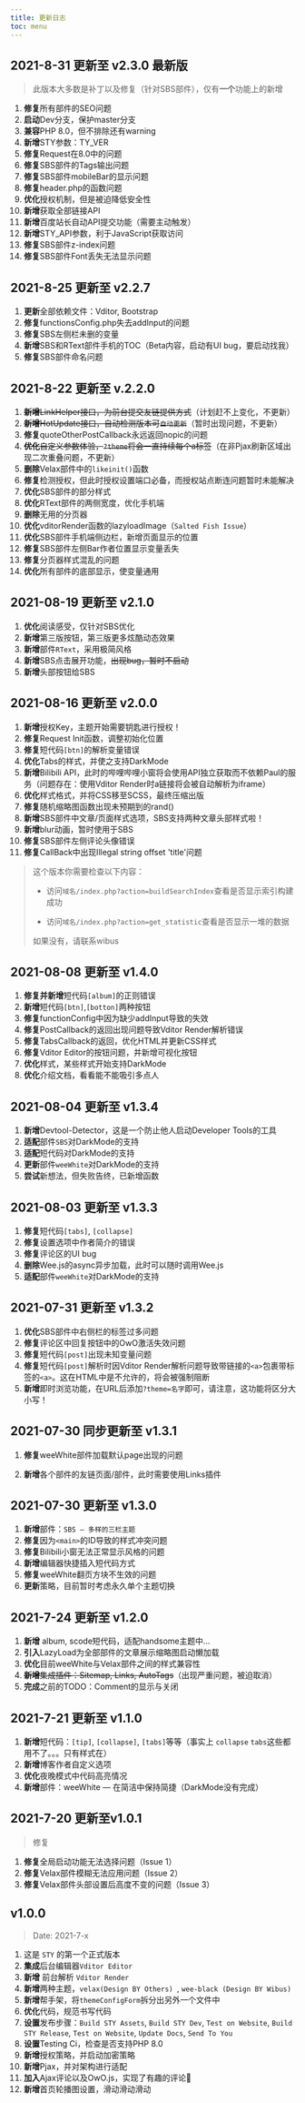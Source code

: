 ```yaml
---
title: 更新日志
toc: menu
---
```


## 2021-8-31 更新至 v2.3.0 <Badge>最新版</Badge>

> 此版本大多数是补丁以及修复（针对SBS部件），仅有**一个**功能上的新增

1. **修复**所有部件的SEO问题
2. **启动**Dev分支，保护master分支
3. **兼容**PHP 8.0，但不排除还有warning
4. **新增**STY参数：TY_VER
5. **修复**Request在8.0中的问题
6. **修复**SBS部件的Tags输出问题
7. **修复**SBS部件mobileBar的显示问题
8. **修复**header.php的函数问题
9. **优化**授权机制，但是被迫降低安全性
10. **新增**获取全部链接API
11. **新增**百度站长自动API提交功能（需要主动触发）
12. **新增**STY_API参数，利于JavaScript获取访问
13. **修复**SBS部件z-index问题
14. **修复**SBS部件Font丢失无法显示问题


## 2021-8-25 更新至 v2.2.7

1. **更新**全部依赖文件：Vditor, Bootstrap
2. **修复**functionsConfig.php失去addInput的问题
3. **修复**SBS左侧栏未删的变量
4. **新增**SBS和RText部件手机的TOC（Beta内容，启动有UI bug，要启动找我）
5. **修复**SBS部件命名问题

## 2021-8-22 更新至 v.2.2.0

1. ~~**新增**LinkHelper接口，为前台提交友链提供方式~~（计划赶不上变化，不更新）
2. ~~**新增**HotUpdate接口，自动检测版本可`自动更新`~~（暂时出现问题，不更新）
3. **修复**quoteOtherPostCallback永远返回nopic的问题
4. ~~**优化**自定义参数体验，`?theme`将会一直持续每个a标签~~（在非Pjax刷新区域出现二次重叠问题，不更新）
5. **删除**Velax部件中的`likeinit()`函数
6. **修复**检测授权，但此时授权设置端口必备，而授权站点断连问题暂时未能解决
7. **优化**SBS部件的部分样式
8. **优化**RText部件的两侧宽度，优化手机端
9. **删除**无用的分页器
10. **优化**vditorRender函数的lazyloadImage（`Salted Fish Issue`）
11. **优化**SBS部件手机端侧边栏，新增页面显示的位置
12. **修复**SBS部件左侧Bar作者位置显示变量丢失
13. **修复**分页器样式混乱的问题
14. **优化**所有部件的底部显示，使变量通用

## 2021-08-19 更新至 v2.1.0

1. **优化**阅读感受，仅针对SBS优化
2. **新增**第三版按钮，第三版更多炫酷动态效果
3. **新增**部件`RText`，采用极简风格
4. **新增**SBS点击展开功能，~~出现bug，暂时不启动~~
5. **新增**头部按钮给SBS

## 2021-08-16 更新至 v2.0.0

1. **新增**授权Key，主题开始需要钥匙进行授权！
2. **修复**Request Init函数，调整初始化位置
3. **修复**短代码`[btn]`的解析变量错误
4. **优化**Tabs的样式，并使之支持DarkMode
5. **新增**Bilibili API，此时的哔哩哔哩小窗将会使用API独立获取而不依赖Paul的服务（问题存在：使用Vditor Render时a链接将会被自动解析为iframe）
6. **优化**样式格式，并将CSS移至SCSS，最终压缩出版
7. **修复**随机缩略图函数出现未预期到的rand()
8. **新增**SBS部件中文章/页面样式选项，SBS支持两种文章头部样式啦！
9. **新增**blur动画，暂时使用于SBS
10. **修复**SBS部件左侧评论头像错误
11. **修复**CallBack中出现Illegal string offset 'title'问题

> 这个版本你需要检查以下内容：
>
> - 访问`域名/index.php?action=buildSearchIndex`查看是否显示索引构建成功
>
> - 访问`域名/index.php?action=get_statistic`查看是否显示一堆的数据
>
> 如果没有，请联系wibus

## 2021-08-08 更新至 v1.4.0

1. **修复并新增**短代码`[album]`的正则错误
2. **新增**短代码`[btn]`,`[botton]`两种按钮
3. **修复**functionConfig中因为缺少addInput导致的失效
4. **修复**PostCallback的返回出现问题导致Vditor Render解析错误
5. **修复**TabsCallback的返回，优化HTML并更新CSS样式
6. **修复**Vditor Editor的按钮问题，并新增可视化按钮
7. **优化**样式，某些样式开始支持DarkMode
8. **优化**介绍文档，看看能不能吸引多点人

## 2021-08-04 更新至 v1.3.4

1. **新增**Devtool-Detector，这是一个防止他人启动Developer Tools的工具
2. **适配**部件`SBS`对DarkMode的支持
3. **适配**短代码对DarkMode的支持
4. **更新**部件`weeWhite`对DarkMode的支持
5. **尝试**新想法，但失败告终，已新增函数

## 2021-08-03 更新至 v1.3.3

1. **修复**短代码`[tabs]`, `[collapse]`
2. **修复**设置选项中作者简介的错误
3. **修复**评论区的UI bug
4. **删除**Wee.js的async异步加载，此时可以随时调用Wee.js
5. **适配**部件`weeWhite`对DarkMode的支持

## 2021-07-31 更新至 v1.3.2

1. **优化**SBS部件中右侧栏的标签过多问题
2. **修复**评论区中回复按钮中的OwO激活失效问题
3. **修复**短代码`[post]`出现未知变量问题
4. **修复**短代码`[post]`解析时因Vditor Render解析问题导致带链接的`<a>`包裹带标签的`<a>`。这在HTML中是不允许的，将会被强制阻断
5. **新增**即时浏览功能，在URL后添加`?theme=名字`即可，请注意，这功能将区分大小写！

## 2021-07-30 同步更新至 v1.3.1

1. **修复**weeWhite部件加载默认page出现的问题

2. **新增**各个部件的友链页面/部件，此时需要使用Links插件

## 2021-07-30 更新至 v1.3.0

1. **新增**部件：`SBS — 多样的三栏主题`
2. **修复**因为`<main>`的ID导致的样式冲突问题
3. **修复**Bilibili小窗无法正常显示风格的问题
4. **新增**编辑器快捷插入短代码方式
5. **修复**weeWhite翻页方块不生效的问题
6. **更新**策略，目前暂时考虑永久单个主题切换

## 2021-7-24  更新至 v1.2.0

1. **新增** album, scode短代码，适配handsome主题中...
2. **引入**LazyLoad为全部部件的文章展示缩略图启动懒加载
3. **优化**目前weeWhite与Velax部件之间的样式兼容性
4. ~~**新增**集成插件：Sitemap, Links, AutoTags~~（出现严重问题，被迫取消）
5. **完成**之前的TODO：Comment的显示与关闭

## 2021-7-21 更新至 v1.1.0

1. **新增**短代码：`[tip]`, `[collapse]`, `[tabs]`等等（事实上 `collapse` `tabs`这些都用不了。。。只有样式在）
2. **新增**博客作者自定义选项
3. **优化**夜晚模式中代码高亮情况
4. **新增**部件：weeWhite — 在简洁中保持简捷（DarkMode没有完成）

## 2021-7-20 更新至v1.0.1

> 修复

1. **修复**全局启动功能无法选择问题（Issue 1）
2. **修复**Velax部件模糊无法应用问题（Issue 2）
3. **修复**Velax部件头部设置后高度不变的问题（Issue 3）

## v1.0.0

> Date: 2021-7-x

1. 这是 `STY` 的第一个正式版本
2. **集成**后台编辑器`Vditor Editor`
3. **新增** 前台解析 `Vditor Render`
4. **新增**两种主题，`velax(Design BY Others) `, `wee-black (Design BY Wibus)`
5. **新增**帮手架，将`themeConfigForm`拆分出另外一个文件中
6. **优化**代码，规范书写代码
7. **设置**发布步骤：`Build STY Assets`, `Build STY Dev`, `Test on Website`, `Build STY Release`, `Test on Website`, `Update Docs`, `Send To You`
8. **设置**Testing Ci，检查是否支持PHP 8.0
9. **新增**授权策略，并启动加密策略
10. **新增**Pjax，并对架构进行适配
11. **加入**Ajax评论以及OwO.js，实现了有趣的评论🤔
12. **新增**首页轮播图设置，滑动滑动滑动